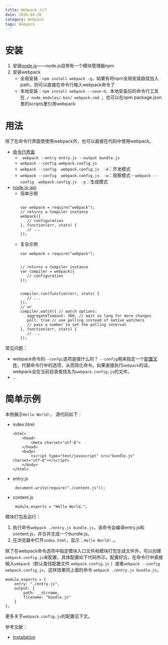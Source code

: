 ```yaml
---
title: Webpack 入门
date: 2016-04-28
category: Webpack
tags: Webpack
---
```



# 安装
1. 安装[node.js](http://nodejs.org/)——node.js自带有一个模块管理器npm
2. 安装webpack
    - 全局安装：` npm install webpack -g `，如果有将npm全局安装路径加入path，则可以直接在命令行输入webpack命令了
    - 本地安装：` npm install webpack --save-d `，本地安装后的命令行工具在`./ node_modules/.bin/ webpack.cmd `，也可以在npm package.json里的scripts里引用webpack

# 用法
除了在命令行界面使使用webpack外，也可以直接在代码中使用webpack。


- [命令行界面](http://webpack.github.io/docs/cli.html)
    - ` webpack --entry entry.js --output bundle.js`
    - `webpack --config webpack.config.js`
    - `webpack --config  webpack.config.js  -d`：开发模式
    - `webpack --config  webpack.config.js  -w`：观察模式     - `webpack --config  webpack.config.js  -p`：生成模式
- [node.js-api](http://webpack.github.io/docs/node.js-api.html)
    - 简单示例
         ```

        var webpack = require("webpack");
        // returns a Compiler instance
        webpack({
            // configuration
        }, function(err, stats) {
            // ...
        });
         ```
    - 复杂示例
         ```
        var webpack = require("webpack");


        // returns a Compiler instance
        var compiler = webpack({
            // configuration
        });


        compiler.run(function(err, stats) {
            // ...
        });
        // or
        compiler.watch({ // watch options:
            aggregateTimeout: 300, // wait so long for more changes
            poll: true // use polling instead of native watchers
            // pass a number to set the polling interval
        }, function(err, stats) {
            // ...
        });
         ```


常见问题：
- webpack命令的`--confgi`选项是做什么的？
    `--config`用来指定一个[配置文件]( http://webpack.github.io/docs/configuration.html)，代替命令行中的选项，从而简化命令。如果直接执行`webpack`的话，webpack会在当前目录查找名为`webpack.config.js`的文件。
- ...


# 简单示例
本例展示`Hello World!`， 源代码如下：


- index.html
    ```
    <html>
        <head>
            <meta charset="utf-8">
        </head>
        <body>
            <script type="text/javascript" src="bundle.js" charset="utf-8"></script>
        </body>
    </html>
    ```
-  entry.js
    ```
     document.write(require("./content.js"));
    ```
- content.js
    ```
     module.exports = "Hello World.";
    ```


模块打包及运行：


1. 执行命令`webpack ./entry.js bundle.js`，该命令会编译entry.js和content.js，并合并生成一个bundle.js。
2. 在浏览器中打开`index.html`，显示：`Hello World!.`。


除了在webpack命令选项中指定模块入口文件和模块打包生成文件外，可以创建`webpack.config.js`来配置，具体配置如下代码所示。配置好后，在命令行中直接输入`webpack`（默认查找配置文件 `webpack.config.js` ）或者`webpack --config webpack.config.js`，这样效果同上面的命令 `webpack ./entry.js bundle.js`。
```
module.exports = {
    entry: "./entry.js",
    output: {
        path: __dirname,
        filename: "bundle.js"
    }
};
```


更多关于`webpack.config.js`的配置见下文。


参考文献：
- [Installation]( http://webpack.github.io/docs/installation.html)
